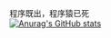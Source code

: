 程序既出，程序猿已死  
[![Anurag's GitHub stats](https://github-readme-stats.vercel.app/api?username=bigLRRH)](https://github.com/anuraghazra/github-readme-stats)

